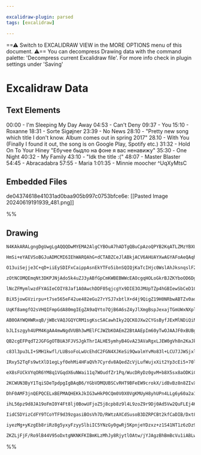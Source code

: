 ```yaml
---

excalidraw-plugin: parsed
tags: [excalidraw]

---
```

==⚠  Switch to EXCALIDRAW VIEW in the MORE OPTIONS menu of this document. ⚠== You can decompress Drawing data with the command palette: 'Decompress current Excalidraw file'. For more info check in plugin settings under 'Saving'


# Excalidraw Data
## Text Elements
00:00 - I'm Sleeping My Day Away
04:53 - Can't Deny
09:37 - You
15:10 - Roxanne
18:31 - Sorte Sigøjner
23:39 - No News
28:10 - "Pretty new song which title I don't know. Album comes out in spring 2017"
28.10 - With You (Finally I found it out, the song is on Google Play, Spotify etc.)
31:32 - Hold On To Your Hiney "Ебучее быдло на фоне я вас ненавижу"
35:30 - One Night
40:32 - My Family
43:10 - "Idk the title :("
48:07 - Master Blaster
54:45 - Abracadabra
57:55 - Maria
1:01:35 - Minnie moocher ^UqXyMtsC

## Embedded Files
de04374618e41031ad0baa905b997c0753bfce6e: [[Pasted Image 20240619191939_481.png]]

%%
## Drawing
```compressed-json
N4KAkARALgngDgUwgLgAQQQDwMYEMA2AlgCYBOuA7hADTgQBuCpAzoQPYB2KqATLZMzYBXUtiRoIACyhQ4zZAHoFAc0JRJQgEYA6bGwC2CgF7N6hbEcK4OCtptbErHALRY8RMpWdx8Q1TdIEfARcZgRmBShcZQUebTiANho6IIR9BA4oZm4AbXAwUDAi6HhxdEJ9aKR+YsYWdi40AEYAFiaayDrWTgA5TjFuFoBOAHYRngAOJoS+fMhCDmIsbghc

HmSi+eYAEVSoBGJuADMCMI6IEhWARQAhG+dCTABZCeJlABkjACV6AHUAYXwAGYAFoAeQAqhtikdCPh8ABlWDBFaCDzQgRQUhsADWCF+JHU3AADNoAKznZhY3EIJEwFESNGXc7YvySDjhbLNc5sOC4bBqGDcJrE4nnazKBmoMVzCCYbjOFotIHaKZDFrEskzFoTIYJdXnIVoZxAzXaZX6tpDaYTSZDSnUvH/Nj4NikFZY6zMPmBTIYiCafk45Ssxb

O13uiSejje3C+qD+iiEySDIFxCaippAsnEkYTFo5ibnSQIQjKaTcIHjc0WslAhJksnqslF2VhA7CsYjYlAtM584h4RwACSxC5qByAF1zkdyOlR9wOEJ4SzhIsOcxx0uV7LNGviABRYLpTLjqfnIRwYi4faHZojJoTKYjdX67vnIgcHGL5f4D9sbA8TvVATnwM42yiKAhHHCBEEWBZlH9WFggXCQlmJZURhaBJHwQNoeyaXBiGJQNcCGTVNCGUZsF

zOtNCOMQEmqNt3DKPJNjAdo5k4uZJ3yABfGpCmKWBEBWWcEAOcgqHOLoGkrBJZKYboOD6DgBmaIFyJ7MlH3OBYlnlCRcCBf1CB2PYOzQUDwM2C5gOgHEIQAQTgbYblIegADV/iMS98HoAANbZiRub8ZzhRFkTKCAmUOB1sTxAliCJNBSQpCDEtpaLURdZlZVZcsN3HLi7N5flBWFUVxQ4SUyhlOyjNQXVtF7PU0yfYkn0bEZDQVEURlaskNVaMYJ

lNcZFMymlwzdFYAGIeCOIY8Jaf1A0AwchDDF05qjcgYx9DIE3OJMUpTZp4hGBIewSbCeD1CY6zaYtS3LBM0spSTgKaHhRR64keCmuytpHMdcmnWVZ1wedgO3P8Cv3Yqfx3Oy922w9j2Os9Ibsy9r1vTtH2fIZex4JsPwWb80Hh/9AKskDTgQc44DYBYslybj2I4hqee43HNm5zZSRacmgQLHVrq1Jom1KvmOIFoohaKUknuJfViVGOtfqBR9Zg4s

BiX5jowGVzirpu+t7se565eF42ue482eGu27rYSJ7xbtlX+d4j9QigZ19H0NRbwABTZv0ad/SkKmXG8EDDwJNxEMosSEZnZTgZPmFTnGBKE2VRJi/ZMBO2U5M4YVeyU+pen6MpdSzXXRWB4oDOWYy1v0izgkJ6ymf0hyIQAR0CmAniyf4kMiukpVivL4umpLkxJckEppOeYri/1CvZTlhR5PkBVgKrecgCUpXPuVuH1c1xrGXtW7zUW+uNB6Wm0E

UqKf8amgfO2sVHQIFmpGdA80mgIEgZA9aQYto7QjB6A6sZ4yJlXmgBspJexajTGmUWxNXplgrGgNM192w/S0g+PMLsWgDlZGDHGM45wIFQqgWmiMMbI2jqjYo6NFhHjSNjCGF4rwJx+g+J8/91QtAfECSmX4UYIzsq6emwEbKZzskcTgUAESECMGUaYM5tEADEYZwiNKgQBpcProFFMgUUqBnCoGHAAcn0KgBEwQEBwAQqgJ4MBUDbFwAE5yFBgk

AB0OAYWQHWRxqB/jWBcVAQJGQYCRM1sgKscSACawhIky2QCKOJXw2CYGsByfJExMlNDiQiN0+wPFlgAB8ACsOSkEiTwIEmShhxL6KgHoCAKDME6VUopTjwkQCTggGQASOQUFQIIWqqAKCSHMJIVAUA1DBGcagYgnAkmoBxBwNgFBtCoGcvgTQQh3F6HSMwVAwhkkLEWdnXxf1/6TNGV/YkcSCTqFQLkoQqAAAUxiFgEHwAE4cIF9yoDUI8oQUBqC

bJLIszgyh4UPM4KgAA4mwNgdVUBh3wMElFCJWZbKOAEmZ2BtAAEpIm60yTwOJAAJF0xBUBgg4KgAAKmwQFwhSCoDZQsBAATJmAFQQQAjCCAGEQQA4iCAFYQJVqAZWAGkQQALCCAG4QQAfCCoEALwggAGEFQIAERBdUGtVYAeRBUCACYQI1gBBEENUq41trAAcIIANhA5VfI4NmTJvynE8oQAMohUBIkahZXE/xqBTEhyheG7p4zUCTNHDiVFwatl

QB2cgEFPqdT2JGFGgOTBUA3FJVSJgkThrIALHE5ymhyB4GvA23AVaRgxLJEW0gVh8n2KaJkztTingLA4IQYN+gCXYBLO6FklA+VYBsRAOxDinGuPcZ4ySPjlnRqCSEsJaSoktBiUCOJCSOCHN2BwA9GSslOKBfkskhSA2oBKWUjgFSOCPmqbU+pwbdHKFae0zp3StJ9MFYM4Zoyn1xMmdM2ZbChnouWas9ZmztnBphfs89yTjmnPOZc65tyDDhER

c83l3pu3LI+SMH1kwfl/LUBsoFoLwUcEhdC2FGN4XJKeSi9QwalmYvMo83l+LCU7JJWSjxlLCDUtQLShlTL+1pnZZy7lvKBVCpEKK8VkqICysVSqtVWq9WGpNeay1qAbX2qdZa11nrvUQCZY+00cSg0hveuG4kkah0BNjeYhN0GJkQFTemtDWbg05rzVU3MRaK0irLcWjpHBq21qcfWxtRFcAtrbR2rtPbP19oHVGkdY7UAToAtO/01jLllkaOgY

IRxy52TqFs9wtXlD1egLyf0ehMi4HFaQVh7Cyrdv8AQedZcVjLufWujxXit2Yp3cEi5+70lHtiU4s9F7UnpKGJkwtd68mfsfUm195SECVO/U4uppAGn/sA5WjgXSelgYGUMkZz2xnPtg4EeD8ykOYpQ1O8LOzMMHJwycs5Fyrk3NQHckjTz4XkbeVR4knynNffo04/5THhAsYhfCDjWiuMIt42FwTWKRN4oJUSyTMByUybkwpxlvrlOsqcRy/AXK

eX8sFUCkVYqOR6YM8q1VGqdX6uNWai11q7WOudfZr1Pq/WucDRyDz0gvM+b8X5sx8aODKiC8mkLxA038dB5F3NmP82xaHUl0t5b9jJdS4Oi5Lam3ZfILlxs+XW2FfR8VodpXx2Tqq+KJFbAvjhD0WnUgGd5EIDZW9Yhlj4hkgLvkYS8wHIJGyRwYcZEvhLzssXD0C7/RNRNMMVUTYJh5mGqKLS6s36OI/toR+mEMp2TOqlXgVYO9NC1t2DMuYpj6

2KCWUN3ByY1TqiSDeTpdpgIgBAqB6/YGbVDMQUBSCvRHT9BFeEW9crokX/idBvBz8n8ZIvXewgioH25LKcqJ8LEimvqDUcjCobMOGzHWUDuJqVYMke/ThJ/NhAAuychGfdHGYBvIGWuFSQYJAhoNSDSVAMkLpZUa0BINuLYXYPuBmdODRXhfcARE8DmbhJRYofGMRImSRF8NMEYeseRamSAnhSAFRICY4QeIuCvCQBtGkDgbtMQZCfQZgAAAWUEq

DhF0AMF3jnQEPQCELxBEPMAQHEKkJkIG3wHkP0CQm0V0X0VgKMUyH8yhUPn4LLg6y60a2a1qCYDawIFsI9B63OD6yiEG3/04IgDdDLEJ0m0XVUIyFEM0LhAkOkNkL0LuX9FwEj2j1YBMLQBIMT2T2n0unJkzyKGz3shWAQHeD5QAGlcURhCAJhqtShy8ptzgq8ZEmha8hh68noNQexyJ8CIALFq8hgO8WCu9TpL8ulBoHxh8upRQ8xfpCF3oZ9u9

ihL56pz9d8JA19oFmI0Y4Ft8lj0BowUFjoZ5j8cpb8z9l4L9zoZ9r9Dj0Ad5Vw2QuFLEj4KpT5mhqpZQv9wY0Bzxf8YYWE4YoD25FhO50BcAkgbj1wICRtigYCMFlRdItJhpUCq40BaEK5lI0CG5OwJgPYEg0w8Ce5CCZliD49SDIA+FMZBFTxFERECYGZ/5iYpFmDWDZRPx2CISuCAIeCB4wJiToBlCAwsp1CxCIjtDoj9DFCKAgiVgQiBTwj8B

IidC5DYizCdFY9TCoYTF9d39zgasiBOsVh7D/RWtzAXCdSusoB3DZRPCBt2kfCaDIB/Dxt8AJTBD+SwitCojdDRSI8zTEiVSUiiS0iU8bEGisiih+JwBcZVg4A4AkQE5uBhJoASx0g9Tp8agGAx0KAbgNj9wtjV8jg8z8zoQIBsARB4xhx9h9AkQsocyViN9UzizSBSzyzMyt9szl899Do4w9i6ySzjoyy0hwUDj6Rt479uyGzezyzKyaRko+8J8

iyezMg+yKzgEb8riRz8g5yxyFzyySlbiIC5YNzGy0gwRj5KpnjeYDzxz+z1S41NT1z6zDz9BjEjDfTeBzz7zLz9AgjXCJB9TRyHyYy7tnIGzTkSwiJKS7z5yoBFyDxFggLsRVkQgHI4x4LCzmBsBsR4RApuAhhdJUy0KML8BsluAWxP5JotRZ91yjACUDC0Bcj6ACAM5hRsjIB3yty0gdywTNwVht9CyQwSBjCygISIA+Kd82zaLZQbhOUFp/ghg

ZKZLjFjF/Ro9lB44V95oDxtgNKNKFKIBmKLzMhJy8RjytlOAtw/jYJAgzBhBmBcVu1iABLwKYRmFo8ATKNEJxK7IMhstghgJUiLSiA4BuA/K7I2Mky/SE8X8kVPw48M49K7AWkEBsAsgEQ2M4Ang2AlgYLvKGZ1FwBBI6BkJwg4ywz+IgA==
```
%%